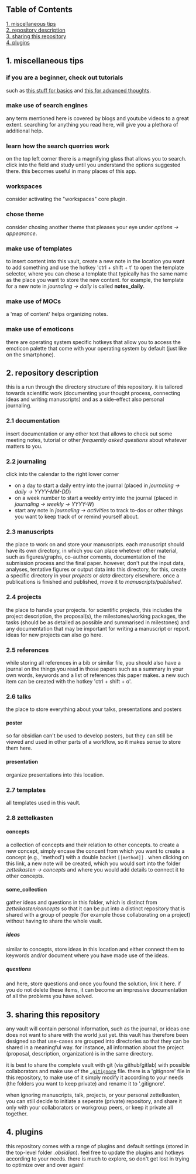 ## Table of Contents  
[1. miscellaneous tips](#1-miscellaneous-tips)  
[2. repository description](#2-repository-description)  
[3. sharing this repository](#3-sharing-this-repository)  
[4. plugins](#4-plugins)

## 1. miscellaneous tips

### if you are a beginner, check out tutorials
such as [this stuff for basics](https://www.youtube.com/watch?v=QgbLb6QCK88&list=PL3NaIVgSlAVLHty1-NuvPa9V0b0UwbzBd) and [this for advanced thoughts](https://www.youtube.com/playlist?list=PL-1Nqb2waX4X2HudaI-8jVqDE8W7aHWbF).

### make use of search engines
any term mentioned here is covered by blogs and youtube videos to a great extent. searching for anything you read here, will give you a plethora of additional help.

### learn how the search querries work
on the top left corner there is a magnifying glass that allows you to search. click into the field and study until you understand the options suggested there. this becomes useful in many places of this app.

### workspaces
consider activating the "workspaces" core plugin.

### chose theme
consider chosing another theme that pleases your eye under *options -> appearance*.

### make use of templates
to insert content into this vault, create a new note in the location you want to add something and use the hotkey 'ctrl + shift + t' to open the template selector, where you can chose a template that typically has the same name as the place you want to store the new content. for example, the template for a new note in *journaling -> daily* is called **notes_daily**.

### make use of MOCs
a 'map of content' helps organizing notes.

### make use of emoticons
there are operating system specific hotkeys that allow you to access the emoticon palette that come with your operating system by default (just like on the smartphone).

## 2. repository description
this is a run through the directory structure of this repository. it is tailored towards scientific work (documenting your thought process, connecting ideas and writing manuscripts) and as a side-effect also personal journaling.

### 2.1 documentation
insert documentation or any other text that allows to check out some meeting notes, tutorial or other *frequently asked questions* about whatever matters to you.

### 2.2 journaling
click into the calendar to the right lower corner
- on a day to start a daily entry into the journal (placed in *journaling -> daily -> YYYY-MM-DD*)
- on a week number to start a weekly entry into the journal (placed in *journaling -> weekly -> YYYY-W*)
- start any note in *journaling -> activities* to track to-dos or other things you want to keep track of or remind yourself about. 

### 2.3 manuscripts
the place to work on and store your manuscripts. each manuscript should have its own directory, in which you can place whetever other material, such as figures/graphs, co-author coments, documentation of the submission process and the final paper. however, don't put the input data, analyses, tentative figures or output data into this directory, for this, create a specific directory in your *projects* or *data* directory elsewhere. once a publications is finished and published, move it to *manuscripts/published*.

### 2.4 projects
the place to handle your projects. for scientific projects, this includes the project description, the proposal(s), the milestones/working packages, the tasks (should be as detailed as possible and summarised in milestones) and any documentation that may be important for writing a manuscript or report. ideas for new projects can also go here.

### 2.5 references
while storing all references in a bib or similar file, you should also have a journal on the things you read in those papers such as a summary in your own words, keywords and a list of references this paper makes. a new such item can be created with the hotkey 'ctrl + shift + o'.

### 2.6 talks
the place to store everything about your talks, presentations and posters

#### poster
so far obsidian can't be used to develop posters, but they can still be viewed and used in other parts of a workflow, so it makes sense to store them here.

#### presentation
organize presentations into this location.

### 2.7 templates
all templates used in this vault.

### 2.8 zettelkasten

#### concepts
a collection of concepts and their relation to other concepts. to create a new concept, simply encase the concent from which you want to create a concept (e.g., 'method') with a double backet `[[method]]` . when clicking on this link, a new note will be created, which you would sort into the folder *zettelkasten -> concepts* and where you would add details to connect it to other concepts. 

#### some_collection
gather ideas and questions in this folder, which is distinct from *zettelkasten/concepts* so that it can be put into a distinct repository that is shared with a group of people (for example those collaborating on a project) without having to share the whole vault.

##### ideas
similar to concepts, store ideas in this location and either connect them to keywords and/or document where you have made use of the ideas.

##### questions
and here, store questions and once you found the solution, link it here. if you do not delete these items, it can become an impressive documentation of all the problems you have solved.

## 3. sharing this repository
any vault will contain personal information, such as the journal, or ideas one does not want to share with the world just yet. this vault has therefore been designed so that use-cases are grouped into directories so that they can be shared in a meaningful way. for instance, all information about the project (proposal, description, organization) is in the same directory.

it is best to share the complete vault with git (via github/gitlab) with possible collaborators and make use of the [`.gitignore`](https://github.com/github/gitignore) file. there is a 'gitignore' file in this repository, to make use of it simply modify it according to your needs (the folders you want to keep private) and rename it to '.gitignore'.

when ignoring manuscripts, talk, projects, or your personal zettelkasten, you can still decide to initiate a seperate (private) repository, and share it only with your collaborators or workgroup peers, or keep it private all together. 

## 4. plugins
this repository comes with a range of plugins and default settings (stored in the top-level folder *.obsidian*). feel free to update the plugins and hotkeys according to your needs. there is much to explore, so don't get lost in trying to optimize over and over again!
